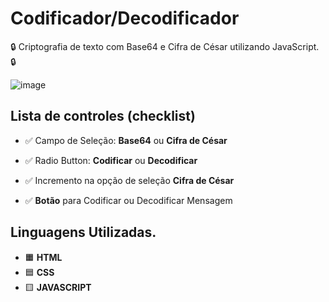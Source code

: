 # Codificador/Decodificador
🔒 Criptografia de texto com Base64 e Cifra de César utilizando JavaScript. 🔒

![image](https://user-images.githubusercontent.com/114230902/197907896-d290c1c0-0747-4a7b-8e04-c389bd348d63.png)

## Lista de controles (checklist)

- ✅ Campo de Seleção: **Base64** ou **Cifra de César**

- ✅ Radio Button: **Codificar** ou **Decodificar**

- ✅ Incremento na opção de seleção **Cifra de César**

- ✅ **Botão** para Codificar ou Decodificar Mensagem

## Linguagens Utilizadas.

- 🟧 **HTML** 
- 🟦 **CSS** 
- 🟨 **JAVASCRIPT**


